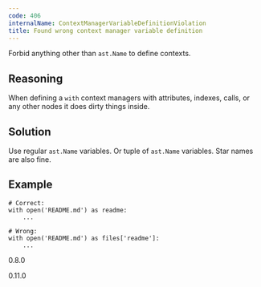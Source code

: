 ```yaml
---
code: 406
internalName: ContextManagerVariableDefinitionViolation
title: Found wrong context manager variable definition
---
```


Forbid anything other than `ast.Name` to define contexts.

## Reasoning
When defining a `with` context managers with attributes, indexes,
calls, or any other nodes it does dirty things inside.

## Solution
Use regular `ast.Name` variables. Or tuple of `ast.Name` variables.
Star names are also fine.

## Example

    # Correct:
    with open('README.md') as readme:
        ...
    
    # Wrong:
    with open('README.md') as files['readme']:
        ...

<div class="versionadded">

0.8.0

</div>

<div class="versionchanged">

0.11.0

</div>